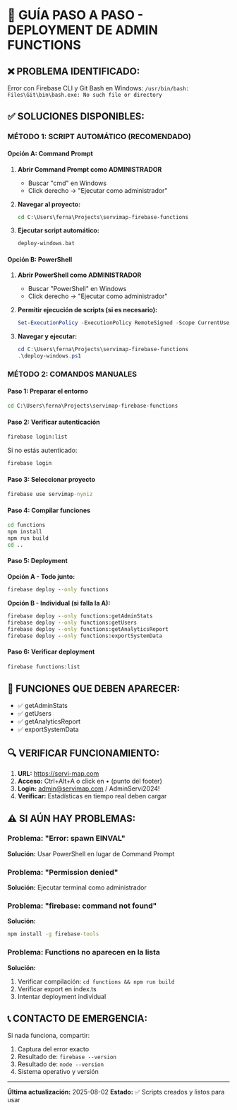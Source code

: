 # 🚀 GUÍA PASO A PASO - DEPLOYMENT DE ADMIN FUNCTIONS

## ❌ PROBLEMA IDENTIFICADO:
Error con Firebase CLI y Git Bash en Windows: `/usr/bin/bash: Files\Git\bin\bash.exe: No such file or directory`

## ✅ SOLUCIONES DISPONIBLES:

### MÉTODO 1: SCRIPT AUTOMÁTICO (RECOMENDADO)

#### Opción A: Command Prompt
1. **Abrir Command Prompt como ADMINISTRADOR**
   - Buscar "cmd" en Windows
   - Click derecho → "Ejecutar como administrador"

2. **Navegar al proyecto:**
   ```cmd
   cd C:\Users\ferna\Projects\servimap-firebase-functions
   ```

3. **Ejecutar script automático:**
   ```cmd
   deploy-windows.bat
   ```

#### Opción B: PowerShell
1. **Abrir PowerShell como ADMINISTRADOR**
   - Buscar "PowerShell" en Windows
   - Click derecho → "Ejecutar como administrador"

2. **Permitir ejecución de scripts (si es necesario):**
   ```powershell
   Set-ExecutionPolicy -ExecutionPolicy RemoteSigned -Scope CurrentUser
   ```

3. **Navegar y ejecutar:**
   ```powershell
   cd C:\Users\ferna\Projects\servimap-firebase-functions
   .\deploy-windows.ps1
   ```

### MÉTODO 2: COMANDOS MANUALES

#### Paso 1: Preparar el entorno
```cmd
cd C:\Users\ferna\Projects\servimap-firebase-functions
```

#### Paso 2: Verificar autenticación
```cmd
firebase login:list
```
Si no estás autenticado:
```cmd
firebase login
```

#### Paso 3: Seleccionar proyecto
```cmd
firebase use servimap-nyniz
```

#### Paso 4: Compilar funciones
```cmd
cd functions
npm install
npm run build
cd ..
```

#### Paso 5: Deployment
**Opción A - Todo junto:**
```cmd
firebase deploy --only functions
```

**Opción B - Individual (si falla la A):**
```cmd
firebase deploy --only functions:getAdminStats
firebase deploy --only functions:getUsers
firebase deploy --only functions:getAnalyticsReport
firebase deploy --only functions:exportSystemData
```

#### Paso 6: Verificar deployment
```cmd
firebase functions:list
```

## 🎯 FUNCIONES QUE DEBEN APARECER:
- ✅ getAdminStats
- ✅ getUsers  
- ✅ getAnalyticsReport
- ✅ exportSystemData

## 🔍 VERIFICAR FUNCIONAMIENTO:
1. **URL:** https://servi-map.com
2. **Acceso:** Ctrl+Alt+A o click en • (punto del footer)
3. **Login:** admin@servimap.com / AdminServi2024!
4. **Verificar:** Estadísticas en tiempo real deben cargar

## ⚠️ SI AÚN HAY PROBLEMAS:

### Problema: "Error: spawn EINVAL"
**Solución:** Usar PowerShell en lugar de Command Prompt

### Problema: "Permission denied"
**Solución:** Ejecutar terminal como administrador

### Problema: "firebase: command not found"
**Solución:** 
```cmd
npm install -g firebase-tools
```

### Problema: Functions no aparecen en la lista
**Solución:** 
1. Verificar compilación: `cd functions && npm run build`
2. Verificar export en index.ts
3. Intentar deployment individual

## 📞 CONTACTO DE EMERGENCIA:
Si nada funciona, compartir:
1. Captura del error exacto
2. Resultado de: `firebase --version`
3. Resultado de: `node --version`
4. Sistema operativo y versión

---
**Última actualización:** 2025-08-02
**Estado:** ✅ Scripts creados y listos para usar